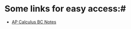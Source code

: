 # Some links for easy access:#

* [AP Calculus BC Notes](https://github.com/ericxiaseattle/Math_Notes/blob/master/APCalculusBC/out/main.pdf)
